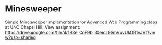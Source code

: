 # Minesweeper
Simple Minesweeper implementation for Advanced Web Programming class at UNC Chapel Hill.
View assignment: https://drive.google.com/file/d/1B3e_CoF9b_30eicL9SmVuvUkOR1vJVIf/view?usp=sharing

